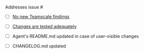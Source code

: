 Addresses issue #

- [ ] [No new Teamscale findings](https://build.cqse.eu/teamscale/delta.html#input/jacoco-client/?showMergeFindings=true)
- [ ] [Changes are tested adequately](https://build.cqse.eu/teamscale/tests.html#/jacoco-client/)
- [ ] Agent's README.md updated in case of user-visible changes
- [ ] CHANGELOG.md updated

